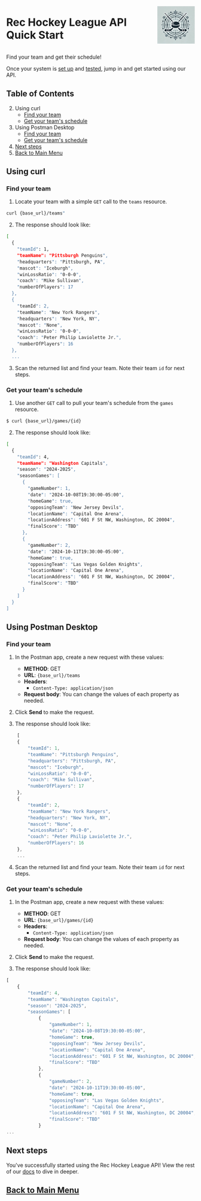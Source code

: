 <div style="display: flex; align-items: center; justify-content: space-between;">
  <h1>Rec Hockey League API Quick Start</h1>
  <img src="rhs-logo_4x4.jpeg" alt="Rec Hockey League Logo" style="width: 100px; height: 100px; margin-left: 20px;">
</div>

Find your team and get their schedule!

Once your system is [set up](prerequisites.md) and [tested](test-system.md), jump in and get started using our API.

## Table of Contents
2. Using curl
    - [Find your team](#1)
    - [Get your team's schedule](#2)
3. Using Postman Desktop
    - [Find your team](#3)
    - [Get your team's schedule](#4)
4. [Next steps](#5)
5. [Back to Main Menu](nav.md)

## Using curl

<a id="1"></a>
### Find your team

1. Locate your team with a simple `GET` call to the `teams` resource.

```bash
curl {base_url}/teams"
```
2. The response should look like:

```bash
[
  {
    "teamId": 1,
    "teamName": "Pittsburgh Penguins",
    "headquarters": "Pittsburgh, PA",
    "mascot": "Iceburgh",
    "winLossRatio": "0-0-0",
    "coach": "Mike Sullivan",
    "numberOfPlayers": 17
  },
  {
    "teamId": 2,
    "teamName": "New York Rangers",
    "headquarters": "New York, NY",
    "mascot": "None",
    "winLossRatio": "0-0-0",
    "coach": "Peter Philip Laviolette Jr.",
    "numberOfPlayers": 16
  },
  ...
```

3. Scan the returned list and find your team. Note their team `id` for next steps.

<a id="2"></a>
### Get your team's schedule

1. Use another `GET` call to pull your team's schedule from the `games` resource.

```bash
$ curl {base_url}/games/{id}
```
2. The response should look like:

```bash
[
  {
    "teamId": 4,
    "teamName": "Washington Capitals",
    "season": "2024-2025",
    "seasonGames": [
      {
        "gameNumber": 1,
        "date": "2024-10-08T19:30:00-05:00",
        "homeGame": true,
        "opposingTeam": "New Jersey Devils",
        "locationName": "Capital One Arena",
        "locationAddress": "601 F St NW, Washington, DC 20004",
        "finalScore": "TBD"
      },
      {
        "gameNumber": 2,
        "date": "2024-10-11T19:30:00-05:00",
        "homeGame": true,
        "opposingTeam": "Las Vegas Golden Knights",
        "locationName": "Capital One Arena",
        "locationAddress": "601 F St NW, Washington, DC 20004",
        "finalScore": "TBD"
      }
    ]
  }
]
```

## Using Postman Desktop

<a id="3"></a>
### Find your team

1. In the Postman app, create a new request with these values:
    * **METHOD**: GET
    * **URL**: `{base_url}/teams`
    * **Headers**:
        * `Content-Type: application/json`
    * **Request body**:
        You can change the values of each property as needed.

2. Click **Send** to make the request.

3. The response should look like:

```js
    [
    {
        "teamId": 1,
        "teamName": "Pittsburgh Penguins",
        "headquarters": "Pittsburgh, PA",
        "mascot": "Iceburgh",
        "winLossRatio": "0-0-0",
        "coach": "Mike Sullivan",
        "numberOfPlayers": 17
    },
    {
        "teamId": 2,
        "teamName": "New York Rangers",
        "headquarters": "New York, NY",
        "mascot": "None",
        "winLossRatio": "0-0-0",
        "coach": "Peter Philip Laviolette Jr.",
        "numberOfPlayers": 16
    },
    ...
```
4. Scan the returned list and find your team. Note their team `id` for next steps.

<a id="4"></a>
### Get your team's schedule

1. In the Postman app, create a new request with these values:
    * **METHOD**: GET
    * **URL**: `{base_url}/games/{id}`
    * **Headers**:
        * `Content-Type: application/json`
    * **Request body**:
        You can change the values of each property as needed.

2. Click **Send** to make the request.

3. The response should look like:

```js
[
    {
        "teamId": 4,
        "teamName": "Washington Capitals",
        "season": "2024-2025",
        "seasonGames": [
            {
                "gameNumber": 1,
                "date": "2024-10-08T19:30:00-05:00",
                "homeGame": true,
                "opposingTeam": "New Jersey Devils",
                "locationName": "Capital One Arena",
                "locationAddress": "601 F St NW, Washington, DC 20004",
                "finalScore": "TBD"
            },
            {
                "gameNumber": 2,
                "date": "2024-10-11T19:30:00-05:00",
                "homeGame": true,
                "opposingTeam": "Las Vegas Golden Knights",
                "locationName": "Capital One Arena",
                "locationAddress": "601 F St NW, Washington, DC 20004",
                "finalScore": "TBD"
            }
...
```

<a id="5"></a>
## Next steps

You've successfully started using the Rec Hockey League API! View the rest of our [docs](nav.md) to dive in deeper.

## [Back to Main Menu](nav.md)